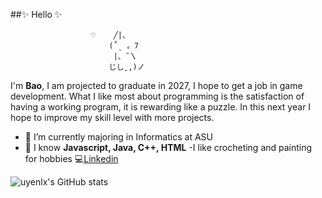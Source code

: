 ##✨ Hello  ✨
                      
                      ♡    ╱|、
                          (˚ˎ 。7  
                           |、˜〵          
                          じしˍ,)ノ
I'm **Bao**, I am projected to graduate in 2027, I hope to get a job in game development. What I like most about programming is the satisfaction of having a working program, it is rewarding like a puzzle. In this next year I hope to improve my skill level with more projects.

- 🌱 I’m currently majoring in Informatics at ASU
- 🤔 I know **Javascript, Java, C++, HTML**
-I like crocheting and painting for hobbies
💻[Linkedin](https://www.linkedin.com/in/bao-uyen-le/)
<!--
**uyenlx/uyenlx** is a ✨ _special_ ✨ repository because its `README.md` (this file) appears on your GitHub profile.

Here are some ideas to get you started:

- 🔭 I’m currently working on ...
- 🌱 I’m currently learning ...
- 👯 I’m looking to collaborate on ...
- 🤔 I’m looking for help with ...
- 💬 Ask me about ...
- 📫 How to reach me: ...
- 😄 Pronouns: ...
- ⚡ Fun fact: ...
-->
![uyenlx's GitHub stats](https://github-readme-stats.vercel.app/api?username=uyenlx&theme=moltack&show_icons=true)


